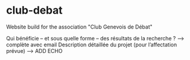 # club-debat
Website build for the association "Club Genevois de Débat"


Qui bénéficie – et sous quelle forme – des résultats de la recherche ? --> complète avec email
Description détaillée du projet (pour l’affectation prévue) --> ADD ECHO
